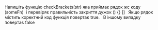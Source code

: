 Напишіть функцію checkBrackets(str) яка приймає рядок жс коду (someFn)  і перевіряє правильність закриття дужок () {} []
  Якщо рядок містить коректний код функція повертає true.
  В іншому випадку повертає false